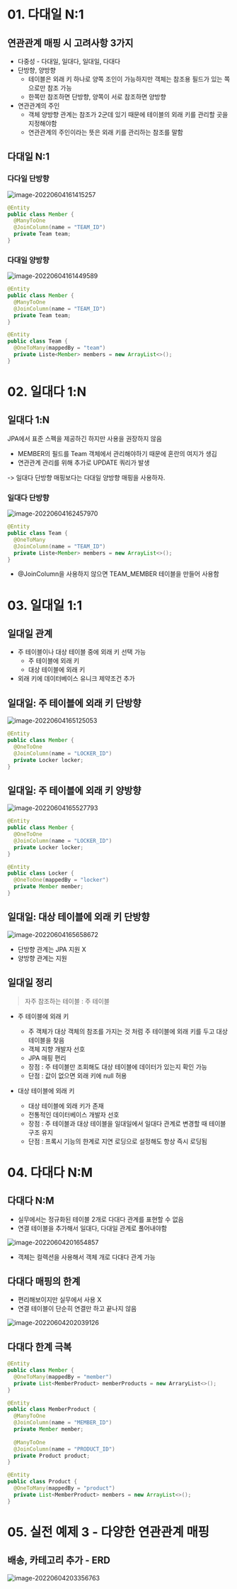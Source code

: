 # 01. 다대일 N:1

## 연관관계 매핑 시 고려사항 3가지

* 다중성 - 다대일, 일대다, 일대일, 다대다
* 단방향, 양방향
  * 테이블은 외래 키 하나로 양쪽 조인이 가능하지만 객체는 참조용 필드가 있는 쪽으로만 참조 가능
  * 한쪽만 참조하면 단방향, 양쪽이 서로 참조하면 양방향
* 연관관계의 주인
  * 객체 양방향 관계는 참조가 2군데 있기 때문에 테이블의 외래 키를 관리할 곳을 지정해야함
  * 연관관계의 주인이라는 뜻은 외래 키를 관리하는 참조를 말함



## 다대일 N:1

### 다다일 단방향

![image-20220604161415257](images/image-20220604161415257.png)

``` java
@Entity
public class Member {
  @ManyToOne
  @JoinColumn(name = "TEAM_ID")
  private Team team;
}
```



### 다대일 양방향

![image-20220604161449589](images/image-20220604161449589.png)

``` java
@Entity
public class Member {
  @ManyToOne
  @JoinColumn(name = "TEAM_ID")
  private Team team;
}

@Entity
public class Team {
  @OneToMany(mappedBy = "team")
  private Liste<Member> members = new ArrayList<>();
}
```





# 02. 일대다 1:N

## 일대다 1:N

JPA에서 표준 스펙을 제공하긴 하지만 사용을 권장하지 않음

* MEMBER의 필드를 Team 객체에서 관리해야하기 때문에 혼란의 여지가 생김
* 연관관계 관리를 위해 추가로 UPDATE 쿼리가 발생

-> 일대다 단방향 매핑보다는 다대일 양방향 매핑을 사용하자.

### 일대다 단방향

![image-20220604162457970](images/image-20220604162457970.png)

```java
@Entity
public class Team {
  @OneToMany
  @JoinColumn(name = "TEAM_ID")
  private Liste<Member> members = new ArrayList<>();
}
```

* @JoinColumn을 사용하지 않으면 TEAM_MEMBER 테이블을 만들어 사용함



# 03. 일대일 1:1

## 일대일 관계

* 주 테이블이나 대상 테이블 중에 외래 키 선택 가능
  * 주 테이블에 외래 키
  * 대상 테이블에 외래 키
* 외래 키에 데이터베이스 유니크 제약조건 추가



## 일대일: 주 테이블에 외래 키 단방향

![image-20220604165125053](images/image-20220604165125053.png)

``` java
@Entity
public class Member {
  @OneToOne
  @JoinColumn(name = "LOCKER_ID")
  private Locker locker;
}
```



## 일대일: 주 테이블에 외래 키 양방향

![image-20220604165527793](images/image-20220604165527793.png)

``` java
@Entity
public class Member {
  @OneToOne
  @JoinColumn(name = "LOCKER_ID")
  private Locker locker;
}

@Entity
public class Locker {
  @OneToOne(mappedBy = "locker")
  private Member member;
}
```



## 일대일: 대상 테이블에 외래 키 단방향

![image-20220604165658672](images/image-20220604165658672.png)

* 단방향 관계는 JPA 지원 X
* 양방향 관계는 지원



## 일대일 정리

> 자주 참조하는 테이블 : 주 테이블

* 주 테이블에 외래 키

  * 주 객체가 대상 객체의 참조를 가지는 것 처럼 주 테이블에 외래 키를 두고 대상 테이블을 찾음
  * 객체 지향 개발자 선호
  * JPA 매핑 편리
  * 장점 : 주 테이블만 조회해도 대상 테이블에 데이터가 있는지 확인 가능
  * 단점 : 값이 없으면 외래 키에 null 허용

* 대상 테이블에 외래 키

  * 대상 테이블에 외래 키가 존재
  * 전통적인 데이터베이스 개발자 선호
  * 장점 : 주 테이블과 대상 테이블을 일대일에서 일대다 관계로 변경할 때 테이블 구조 유지
  * 단점 : 프록시 기능의 한계로 지연 로딩으로 설정해도 항상 즉시 로딩됨

  



# 04. 다대다 N:M

## 다대다 N:M

* 실무에서는 정규화된 테이블 2개로 다대다 관계를 표현할 수 없음
* 연결 테이블을 추가해서 일대다, 다대일 관계로 풀어내야함

![image-20220604201654857](images/image-20220604201654857.png)

* 객체는 컬렉션을 사용해서 객체 개로 다대다 관계 가능



## 다대다 매핑의 한계

* 편리해보이지만 실무에서 사용 X
* 연결 테이블이 단순히 연결만 하고 끝나지 않음

![image-20220604202039126](images/image-20220604202039126.png)



## 다대다 한계 극복

``` java
@Entity
public class Member {
  @OneToMany(mappedBy = "member")
  private List<MemberProduct> memberProducts = new ArraryList<>();
}

@Entity
public class MemberProduct {
  @ManyToOne
  @JoinColumn(name = "MEMBER_ID")
  private Member member;
  
  @ManyToOne
  @JoinColumn(name = "PRODUCT_ID")
  private Product product;
}

@Entity
public class Product {
  @OneToMany(mappedBy = "product")
  private List<MemberProduct> members = new ArrayList<>();
}
```



# 05. 실전 예제 3 - 다양한 연관관계 매핑

## 배송, 카테고리 추가 - ERD

![image-20220604203356763](images/image-20220604203356763.png)
